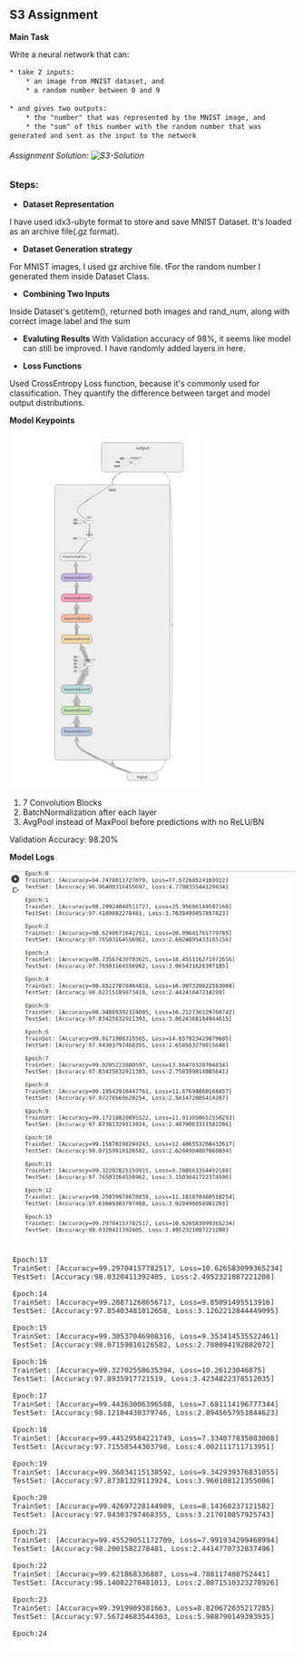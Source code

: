 ## S3 Assignment


**Main Task**

Write a neural network that can:

    * take 2 inputs:
        * an image from MNIST dataset, and
        * a random number between 0 and 9  
        
    * and gives two outputs:
        * the "number" that was represented by the MNIST image, and
        * the "sum" of this number with the random number that was generated and sent as the input to the network






###### Assignment Solution: ![S3-Solution](https://github.com/Gilf641/EVA-6/blob/main/Assignments/S3/EVA6_S3.ipynb)



### Steps:

* **Dataset Representation**

I have used idx3-ubyte format to store and save MNIST Dataset. It's loaded as an archive file(.gz format). 

* **Dataset Generation strategy**

For MNIST images, I used gz archive file. tFor the random number I generated them inside Dataset Class.

* **Combining Two Inputs**

Inside Dataset's getitem(), returned both images and rand_num, along with correct image label and the sum


* **Evaluting Results**
With Validation accuracy of 98%, it seems like model can still be improved. I have randomly added layers in here.

* **Loss Functions**

Used CrossEntropy Loss function, because it's commonly used for classification. They quantify the difference between target and model output distributions.





**Model Keypoints**


![](https://github.com/Gilf641/EVA-6/blob/main/Assignments/S3/model.png)


1. 7 Convolution Blocks
2. BatchNormalization after each layer
3. AvgPool instead of MaxPool before predictions with no ReLU/BN

Validation Accuracy: 98.20% 



**Model Logs**

![](https://github.com/Gilf641/EVA-6/blob/main/Assignments/S3/logs1.png)

![](https://github.com/Gilf641/EVA-6/blob/main/Assignments/S3/logs2.png)


